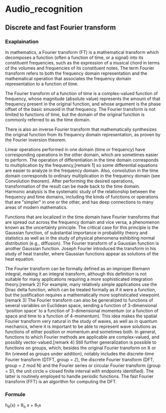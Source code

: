 # Audio_recognition
## Discrete and fast Fourier transform
### Exaplaination
In mathematics, a Fourier transform (FT) is a mathematical transform which decomposes a function (often a function of time, or a signal) into its constituent frequencies, such as the expression of a musical chord in terms of the volumes and frequencies of its constituent notes. The term Fourier transform refers to both the frequency domain representation and the mathematical operation that associates the frequency domain representation to a function of time.

The Fourier transform of a function of time is a complex-valued function of frequency, whose magnitude (absolute value) represents the amount of that frequency present in the original function, and whose argument is the phase offset of the basic sinusoid in that frequency. The Fourier transform is not limited to functions of time, but the domain of the original function is commonly referred to as the time domain. 

There is also an inverse Fourier transform that mathematically synthesizes the original function from its frequency domain representation, as proven by the Fourier inversion theorem. 

Linear operations performed in one domain (time or frequency) have corresponding operations in the other domain, which are sometimes easier to perform. The operation of differentiation in the time domain corresponds to multiplication by the frequency,[remark 1] so some differential equations are easier to analyze in the frequency domain. Also, convolution in the time domain corresponds to ordinary multiplication in the frequency domain (see Convolution theorem). After performing the desired operations, transformation of the result can be made back to the time domain. Harmonic analysis is the systematic study of the relationship between the frequency and time domains, including the kinds of functions or operations that are "simpler" in one or the other, and has deep connections to many areas of modern mathematics.

Functions that are localized in the time domain have Fourier transforms that are spread out across the frequency domain and vice versa, a phenomenon known as the uncertainty principle. The critical case for this principle is the Gaussian function, of substantial importance in probability theory and statistics as well as in the study of physical phenomena exhibiting normal distribution (e.g., diffusion). The Fourier transform of a Gaussian function is another Gaussian function. Joseph Fourier introduced the transform in his study of heat transfer, where Gaussian functions appear as solutions of the heat equation.

The Fourier transform can be formally defined as an improper Riemann integral, making it an integral transform, although this definition is not suitable for many applications requiring a more sophisticated integration theory.[remark 2] For example, many relatively simple applications use the Dirac delta function, which can be treated formally as if it were a function, but the justification requires a mathematically more sophisticated viewpoint.[remark 3] The Fourier transform can also be generalized to functions of several variables on Euclidean space, sending a function of 3-dimensional 'position space' to a function of 3-dimensional momentum (or a function of space and time to a function of 4-momentum). This idea makes the spatial Fourier transform very natural in the study of waves, as well as in quantum mechanics, where it is important to be able to represent wave solutions as functions of either position or momentum and sometimes both. In general, functions to which Fourier methods are applicable are complex-valued, and possibly vector-valued.[remark 4] Still further generalization is possible to functions on groups, which, besides the original Fourier transform on ℝ or ℝn (viewed as groups under addition), notably includes the discrete-time Fourier transform (DTFT, group = ℤ), the discrete Fourier transform (DFT, group = ℤ mod N) and the Fourier series or circular Fourier transform (group = S1, the unit circle ≈ closed finite interval with endpoints identified). The latter is routinely employed to handle periodic functions. 
The fast Fourier transform (FFT) is an algorithm for computing the DFT. 
### Formule

h<sub>&theta;</sub>(x) = &theta;<sub>o</sub> x + &theta;<sub>1</sub>x

